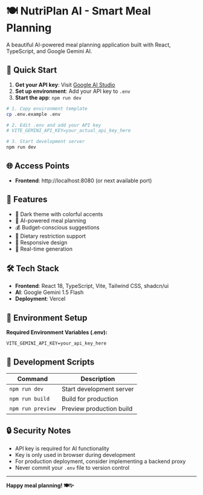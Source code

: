# 🍽️ NutriPlan AI - Smart Meal Planning

A beautiful AI-powered meal planning application built with React, TypeScript, and Google Gemini AI.

## 🚀 Quick Start

1. **Get your API key**: Visit [Google AI Studio](https://aistudio.google.com/app/apikey)
2. **Set up environment**: Add your API key to `.env`
3. **Start the app**: `npm run dev`

```bash
# 1. Copy environment template
cp .env.example .env

# 2. Edit .env and add your API key
# VITE_GEMINI_API_KEY=your_actual_api_key_here

# 3. Start development server
npm run dev
```

## 🌐 Access Points

- **Frontend**: http://localhost:8080 (or next available port)

## 🎨 Features

- 🎨 Dark theme with colorful accents
- 🤖 AI-powered meal planning
- 💰 Budget-conscious suggestions
- 🥗 Dietary restriction support
- 📱 Responsive design
- 🔄 Real-time generation

## 🛠️ Tech Stack

- **Frontend**: React 18, TypeScript, Vite, Tailwind CSS, shadcn/ui
- **AI**: Google Gemini 1.5 Flash
- **Deployment**: Vercel

## 📝 Environment Setup

**Required Environment Variables (.env):**
```env
VITE_GEMINI_API_KEY=your_api_key_here
```

## 🔧 Development Scripts

| Command | Description |
|---------|-------------|
| `npm run dev` | Start development server |
| `npm run build` | Build for production |
| `npm run preview` | Preview production build |

## 🔒 Security Notes

- API key is required for AI functionality
- Key is only used in browser during development
- For production deployment, consider implementing a backend proxy
- Never commit your `.env` file to version control

---

**Happy meal planning! 🍽️✨**
